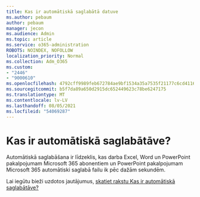 ```yaml
---
title: Kas ir automātiskā saglabātā datuve
ms.author: pebaum
author: pebaum
manager: jecon
ms.audience: Admin
ms.topic: article
ms.service: o365-administration
ROBOTS: NOINDEX, NOFOLLOW
localization_priority: Normal
ms.collection: Adm_O365
ms.custom:
- "2446"
- "9000610"
ms.openlocfilehash: 4792cff9989feb672784ae9bf1534a35a7535f21177c6cd41169796536fb41ce
ms.sourcegitcommit: b5f7da89a650d2915dc652449623c78be6247175
ms.translationtype: MT
ms.contentlocale: lv-LV
ms.lasthandoff: 08/05/2021
ms.locfileid: "54069287"
---
```

# <a name="what-is-autosave"></a>Kas ir automātiskā saglabātāve?

Automātiskā saglabāšana ir līdzeklis, kas darba Excel, Word un PowerPoint pakalpojumam Microsoft 365 abonentiem un PowerPoint pakalpojumam Microsoft 365 automātiski saglabā failu ik pēc dažām sekundēm. 

Lai iegūtu bieži uzdotos jautājumus, [skatiet rakstu Kas ir automātiskā saglabātāve?](https://support.office.com/article/6d6bd723-ebfd-4e40-b5f6-ae6e8088f7a5)